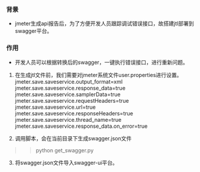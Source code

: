 ### 背景
 - jmeter生成api报告后，为了方便开发人员跟踪调试错误接口，故搭建jtl部署到swagger平台。
 
### 作用
 - 开发人员可以根据转换后的swagger，一键执行错误接口，进行重新问题。
 
 1. 在生成jtl文件前，我们需要对jmeter系统文件user.properties进行设置。
  jmeter.save.saveservice.output_format=xml
  jmeter.save.saveservice.response_data=true
  jmeter.save.saveservice.samplerData=true
  jmeter.save.saveservice.requestHeaders=true
  jmeter.save.saveservice.url=true
  jmeter.save.saveservice.responseHeaders=true
  jmeter.save.saveservice.thread_name=true
  jmeter.save.saveservice.response_data.on_error=true

2. 调用脚本，会在当前目录下生成swagger.json文件
>>python get_swagger.py

3. 将swagger.json文件导入swagger-ui平台。
